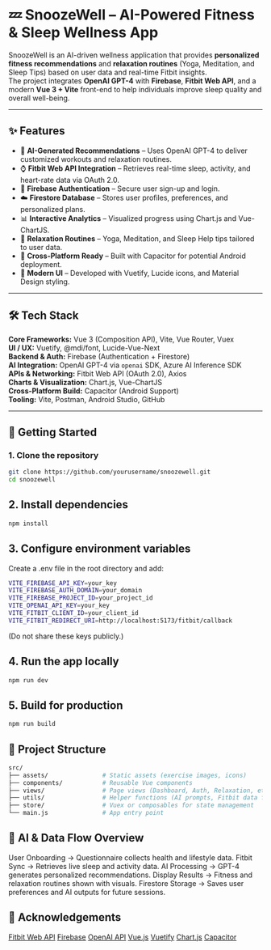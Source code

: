 # 💤 SnoozeWell – AI-Powered Fitness & Sleep Wellness App

SnoozeWell is an AI-driven wellness application that provides **personalized fitness recommendations** and **relaxation routines** (Yoga, Meditation, and Sleep Tips) based on user data and real-time Fitbit insights.  
The project integrates **OpenAI GPT-4** with **Firebase**, **Fitbit Web API**, and a modern **Vue 3 + Vite** front-end to help individuals improve sleep quality and overall well-being.

---

## ✨ Features

- 🧠 **AI-Generated Recommendations** – Uses OpenAI GPT-4 to deliver customized workouts and relaxation routines.  
- ⌚ **Fitbit Web API Integration** – Retrieves real-time sleep, activity, and heart-rate data via OAuth 2.0.  
- 🔐 **Firebase Authentication** – Secure user sign-up and login.  
- ☁️ **Firestore Database** – Stores user profiles, preferences, and personalized plans.  
- 📊 **Interactive Analytics** – Visualized progress using Chart.js and Vue-ChartJS.  
- 🧘 **Relaxation Routines** – Yoga, Meditation, and Sleep Help tips tailored to user data.  
- 📱 **Cross-Platform Ready** – Built with Capacitor for potential Android deployment.  
- 💅 **Modern UI** – Developed with Vuetify, Lucide icons, and Material Design styling.

---

## 🛠️ Tech Stack

**Core Frameworks:** Vue 3 (Composition API), Vite, Vue Router, Vuex  
**UI / UX:** Vuetify, @mdi/font, Lucide-Vue-Next  
**Backend & Auth:** Firebase (Authentication + Firestore)  
**AI Integration:** OpenAI GPT-4 via `openai` SDK, Azure AI Inference SDK  
**APIs & Networking:** Fitbit Web API (OAuth 2.0), Axios  
**Charts & Visualization:** Chart.js, Vue-ChartJS  
**Cross-Platform Build:** Capacitor (Android Support)  
**Tooling:** Vite, Postman, Android Studio, GitHub

---

## 🚀 Getting Started

### 1. Clone the repository
```bash
git clone https://github.com/yourusername/snoozewell.git
cd snoozewell
```
## 2. Install dependencies
```bash
npm install
```

## 3. Configure environment variables

Create a .env file in the root directory and add:
```bash
VITE_FIREBASE_API_KEY=your_key
VITE_FIREBASE_AUTH_DOMAIN=your_domain
VITE_FIREBASE_PROJECT_ID=your_project_id
VITE_OPENAI_API_KEY=your_key
VITE_FITBIT_CLIENT_ID=your_client_id
VITE_FITBIT_REDIRECT_URI=http://localhost:5173/fitbit/callback
```

(Do not share these keys publicly.)

## 4. Run the app locally
```bash
npm run dev
```

## 5. Build for production
```bash
npm run build
```

## 🧩 Project Structure
```bash
src/
├── assets/               # Static assets (exercise images, icons)
├── components/           # Reusable Vue components
├── views/                # Page views (Dashboard, Auth, Relaxation, etc.)
├── utils/                # Helper functions (AI prompts, Fitbit data fetch)
├── store/                # Vuex or composables for state management
└── main.js               # App entry point
```

## 🧠 AI & Data Flow Overview

User Onboarding → Questionnaire collects health and lifestyle data.
Fitbit Sync → Retrieves live sleep and activity data.
AI Processing → GPT-4 generates personalized recommendations.
Display Results → Fitness and relaxation routines shown with visuals.
Firestore Storage → Saves user preferences and AI outputs for future sessions.


## 🤝 Acknowledgements

[Fitbit Web API](https://dev.fitbit.com/build/reference/web-api/)
[Firebase](https://firebase.google.com/)
[OpenAI API](https://platform.openai.com/)
[Vue.js](https://vuejs.org/)
[Vuetify](https://vuetifyjs.com/)
[Chart.js](https://www.chartjs.org/)
[Capacitor](https://capacitorjs.com/)

